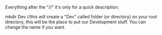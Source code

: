 Everything after the "//" it's only for a quick description.

mkdir Dev //this will create a "Dev" called folder (or directory) on your root directory, this will be the place to put our Development stuff. You can change the name if you want.


